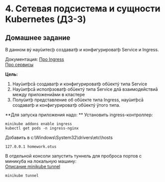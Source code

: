 # 4. Сетевая подсистема и сущности Kubernetes (ДЗ-3)

## Домашнее задание
В данном вý науùитесþ создаватþ и конфигурироватþ Service и
Ingress.  

Документация:
[Про Ingress](https://kubernetes.io/docs/concepts/services-networking/ingress/)  
[Про сервисы](https://kubernetes.io/docs/concepts/services-networking/service/)  

**Цель:**
1) Науùитþсā создаватþ и конфигурироватþ обüектý типа
Service  
2) Науùитþсā исполþзоватþ обüектý типа Service длā
взаимодействиā между приложениāми в кластере  
3) Полуùитþ представление об обüекте типа Ingress,
науùитþсā создаватþ и конфигурироватþ обüектý ÿтого
типа.  

**Для запуска приложения надо: ** 
Установить ingress-контроллер:  
```
minikube addons enable ingress
kubectl get pods -n ingress-nginx
```

Добавить в c:\Windows\System32\drivers\etc\hosts
```
127.0.0.1 homework.otus
```
В отдельной консоли запустить туннель для проброса портов с миникуба на локальную машину:  
[Описание minikube tunnel](https://minikube.sigs.k8s.io/docs/commands/tunnel/)
```
minikube tunnel
```
